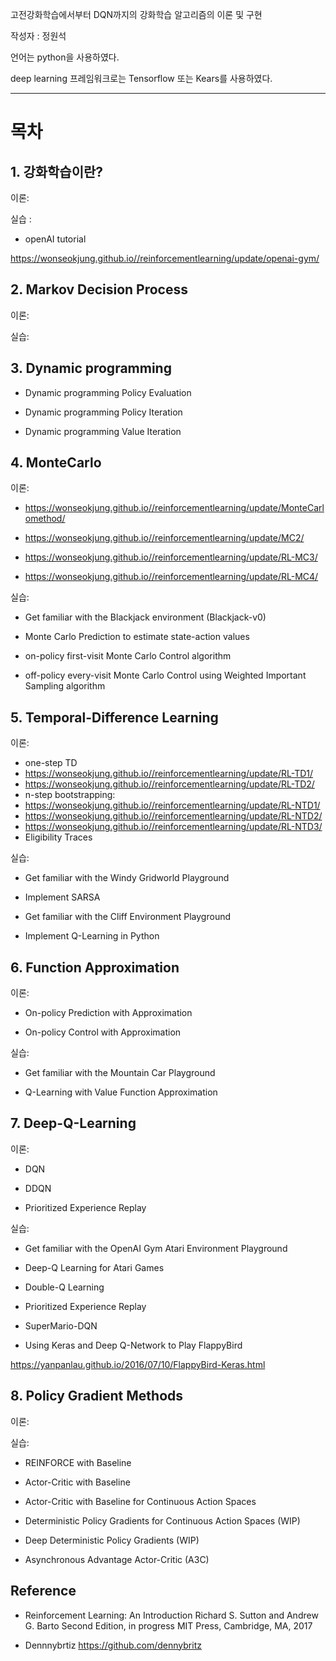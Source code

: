 고전강화학습에서부터 DQN까지의 강화학습 알고리즘의 이론 및 구현

작성자 : 정원석

언어는 python을 사용하였다. 

deep learning 프레임워크로는 Tensorflow 또는  Kears를 사용하였다. 



---

# 목차

## 1. 강화학습이란? 
 
 이론: 
 
 
 실습 : 
 
 
 * openAI tutorial
 
https://wonseokjung.github.io//reinforcementlearning/update/openai-gym/
 

## 2. Markov Decision Process

 이론:
 
 실습:

## 3. Dynamic programming

* Dynamic programming Policy Evaluation

* Dynamic programming Policy Iteration

* Dynamic programming Value Iteration

## 4. MonteCarlo 

 이론:
 * https://wonseokjung.github.io//reinforcementlearning/update/MonteCarlomethod/
 
 * https://wonseokjung.github.io//reinforcementlearning/update/MC2/
 
 * https://wonseokjung.github.io//reinforcementlearning/update/RL-MC3/
 
 * https://wonseokjung.github.io//reinforcementlearning/update/RL-MC4/
 
 
 실습:
 
 * Get familiar with the Blackjack environment (Blackjack-v0)
 
 * Monte Carlo Prediction to estimate state-action values 
 
 * on-policy first-visit Monte Carlo Control algorithm 
 
 * off-policy every-visit Monte Carlo Control using Weighted Important Sampling algorithm 
 

## 5. Temporal-Difference Learning

 이론: 

 * one-step TD
 * https://wonseokjung.github.io//reinforcementlearning/update/RL-TD1/
 * https://wonseokjung.github.io//reinforcementlearning/update/RL-TD2/
 * n-step bootstrapping: 
 * https://wonseokjung.github.io//reinforcementlearning/update/RL-NTD1/
 * https://wonseokjung.github.io//reinforcementlearning/update/RL-NTD2/
 * https://wonseokjung.github.io//reinforcementlearning/update/RL-NTD3/
 * Eligibility Traces
 
 실습:
 
 * Get familiar with the Windy Gridworld Playground
 
 * Implement SARSA 
 
 * Get familiar with the Cliff Environment Playground
 
 * Implement Q-Learning in Python 

## 6. Function Approximation
 
 이론: 
 
 * On-policy Prediction with Approximation
 
 * On-policy Control with Approximation
 
 실습: 
 
 * Get familiar with the Mountain Car Playground
 
 * Q-Learning with Value Function Approximation

## 7. Deep-Q-Learning

 이론:
 
 * DQN 
 
 * DDQN
 
 * Prioritized Experience Replay 
 
 실습:
 
 * Get familiar with the OpenAI Gym Atari Environment Playground
 
 * Deep-Q Learning for Atari Games 
 
 * Double-Q Learning 
 
 * Prioritized Experience Replay 
 
 * SuperMario-DQN
 
 * Using Keras and Deep Q-Network to Play FlappyBird
 
  https://yanpanlau.github.io/2016/07/10/FlappyBird-Keras.html

## 8. Policy Gradient Methods

 이론:
 
 실습:
 
 * REINFORCE with Baseline 
 
 * Actor-Critic with Baseline 
 
 * Actor-Critic with Baseline for Continuous Action Spaces 
 
 * Deterministic Policy Gradients for Continuous Action Spaces (WIP)
 
 * Deep Deterministic Policy Gradients (WIP)
 
 * Asynchronous Advantage Actor-Critic (A3C) 



## Reference 

* Reinforcement Learning: An Introduction Richard S. Sutton and Andrew G. Barto Second Edition, in progress
MIT Press, Cambridge, MA, 2017



* Dennnybrtiz
 https://github.com/dennybritz



































